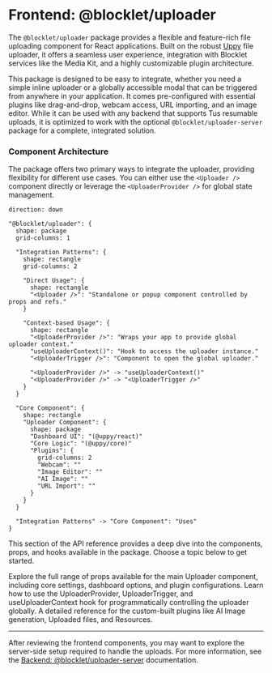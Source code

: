 # Frontend: @blocklet/uploader

The `@blocklet/uploader` package provides a flexible and feature-rich file uploading component for React applications. Built on the robust [Uppy](https://uppy.io/) file uploader, it offers a seamless user experience, integration with Blocklet services like the Media Kit, and a highly customizable plugin architecture.

This package is designed to be easy to integrate, whether you need a simple inline uploader or a globally accessible modal that can be triggered from anywhere in your application. It comes pre-configured with essential plugins like drag-and-drop, webcam access, URL importing, and an image editor. While it can be used with any backend that supports Tus resumable uploads, it is optimized to work with the optional `@blocklet/uploader-server` package for a complete, integrated solution.

### Component Architecture

The package offers two primary ways to integrate the uploader, providing flexibility for different use cases. You can either use the `<Uploader />` component directly or leverage the `<UploaderProvider />` for global state management.

```d2
direction: down

"@blocklet/uploader": {
  shape: package
  grid-columns: 1

  "Integration Patterns": {
    shape: rectangle
    grid-columns: 2

    "Direct Usage": {
      shape: rectangle
      "<Uploader />": "Standalone or popup component controlled by props and refs."
    }

    "Context-based Usage": {
      shape: rectangle
      "<UploaderProvider />": "Wraps your app to provide global uploader context."
      "useUploaderContext()": "Hook to access the uploader instance."
      "<UploaderTrigger />": "Component to open the global uploader."

      "<UploaderProvider />" -> "useUploaderContext()"
      "<UploaderProvider />" -> "<UploaderTrigger />"
    }
  }

  "Core Component": {
    shape: rectangle
    "Uploader Component": {
      shape: package
      "Dashboard UI": "(@uppy/react)"
      "Core Logic": "(@uppy/core)"
      "Plugins": {
        grid-columns: 2
        "Webcam": ""
        "Image Editor": ""
        "AI Image": ""
        "URL Import": ""
      }
    }
  }

  "Integration Patterns" -> "Core Component": "Uses"
}

```

This section of the API reference provides a deep dive into the components, props, and hooks available in the package. Choose a topic below to get started.

<x-cards data-columns="3">
  <x-card data-title="<Uploader /> Component Props" data-icon="lucide:component" data-href="/api-reference/uploader/component-props">
    Explore the full range of props available for the main Uploader component, including core settings, dashboard options, and plugin configurations.
  </x-card>
  <x-card data-title="<UploaderProvider /> and Hooks" data-icon="lucide:workflow" data-href="/api-reference/uploader/provider-hooks">
    Learn how to use the UploaderProvider, UploaderTrigger, and useUploaderContext hook for programmatically controlling the uploader globally.
  </x-card>
  <x-card data-title="Available Plugins" data-icon="lucide:plug" data-href="/api-reference/uploader/plugins">
    A detailed reference for the custom-built plugins like AI Image generation, Uploaded files, and Resources.
  </x-card>
</x-cards>

---

After reviewing the frontend components, you may want to explore the server-side setup required to handle the uploads. For more information, see the [Backend: @blocklet/uploader-server](./api-reference-uploader-server.md) documentation.